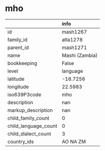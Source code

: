 # mho
|                      | info           |
|:---------------------|:---------------|
| id                   | mash1267       |
| family_id            | atla1278       |
| parent_id            | mash1271       |
| name                 | Mashi (Zambia) |
| bookkeeping          | False          |
| level                | language       |
| latitude             | -16.7256       |
| longitude            | 22.5983        |
| iso639P3code         | mho            |
| description          | nan            |
| markup_description   | nan            |
| child_family_count   | 0              |
| child_language_count | 0              |
| child_dialect_count  | 3              |
| country_ids          | AO NA ZM       |